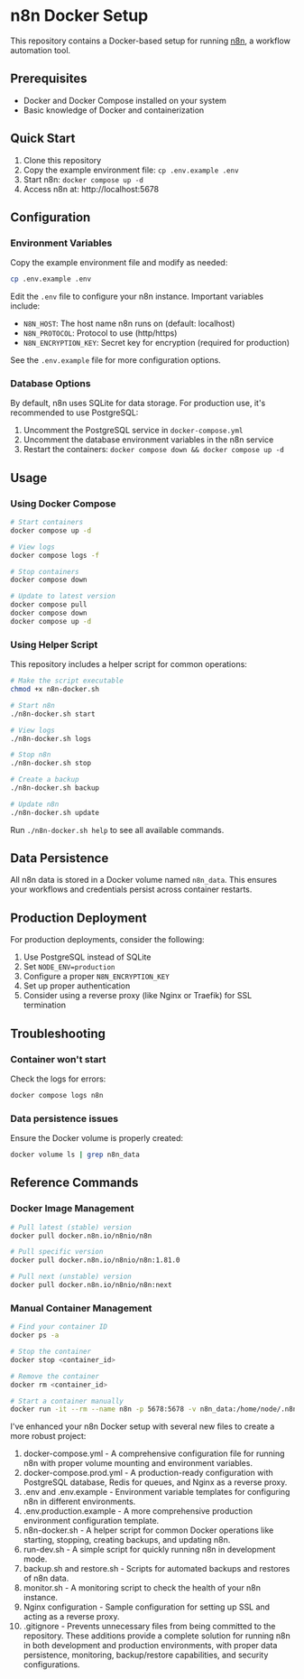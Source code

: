 # n8n Docker Setup

This repository contains a Docker-based setup for running [n8n](https://n8n.io/), a workflow automation tool.

## Prerequisites

- Docker and Docker Compose installed on your system
- Basic knowledge of Docker and containerization

## Quick Start

1. Clone this repository
2. Copy the example environment file: `cp .env.example .env`
3. Start n8n: `docker compose up -d`
4. Access n8n at: http://localhost:5678

## Configuration

### Environment Variables

Copy the example environment file and modify as needed:

```bash
cp .env.example .env
```

Edit the `.env` file to configure your n8n instance. Important variables include:

- `N8N_HOST`: The host name n8n runs on (default: localhost)
- `N8N_PROTOCOL`: Protocol to use (http/https)
- `N8N_ENCRYPTION_KEY`: Secret key for encryption (required for production)

See the `.env.example` file for more configuration options.

### Database Options

By default, n8n uses SQLite for data storage. For production use, it's recommended to use PostgreSQL:

1. Uncomment the PostgreSQL service in `docker-compose.yml`
2. Uncomment the database environment variables in the n8n service
3. Restart the containers: `docker compose down && docker compose up -d`

## Usage

### Using Docker Compose

```bash
# Start containers
docker compose up -d

# View logs
docker compose logs -f

# Stop containers
docker compose down

# Update to latest version
docker compose pull
docker compose down
docker compose up -d
```

### Using Helper Script

This repository includes a helper script for common operations:

```bash
# Make the script executable
chmod +x n8n-docker.sh

# Start n8n
./n8n-docker.sh start

# View logs
./n8n-docker.sh logs

# Stop n8n
./n8n-docker.sh stop

# Create a backup
./n8n-docker.sh backup

# Update n8n
./n8n-docker.sh update
```

Run `./n8n-docker.sh help` to see all available commands.

## Data Persistence

All n8n data is stored in a Docker volume named `n8n_data`. This ensures your workflows and credentials persist across container restarts.

## Production Deployment

For production deployments, consider the following:

1. Use PostgreSQL instead of SQLite
2. Set `NODE_ENV=production`
3. Configure a proper `N8N_ENCRYPTION_KEY`
4. Set up proper authentication
5. Consider using a reverse proxy (like Nginx or Traefik) for SSL termination

## Troubleshooting

### Container won't start

Check the logs for errors:

```bash
docker compose logs n8n
```

### Data persistence issues

Ensure the Docker volume is properly created:

```bash
docker volume ls | grep n8n_data
```

## Reference Commands

### Docker Image Management

```bash
# Pull latest (stable) version
docker pull docker.n8n.io/n8nio/n8n

# Pull specific version
docker pull docker.n8n.io/n8nio/n8n:1.81.0

# Pull next (unstable) version
docker pull docker.n8n.io/n8nio/n8n:next
```

### Manual Container Management

```bash
# Find your container ID
docker ps -a

# Stop the container
docker stop <container_id>

# Remove the container
docker rm <container_id>

# Start a container manually
docker run -it --rm --name n8n -p 5678:5678 -v n8n_data:/home/node/.n8n docker.n8n.io/n8nio/n8n
```

I've enhanced your n8n Docker setup with several new files to create a more robust project:

1. docker-compose.yml - A comprehensive configuration file for running n8n with proper volume mounting and environment variables.
2. docker-compose.prod.yml - A production-ready configuration with PostgreSQL database, Redis for queues, and Nginx as a reverse proxy.
3. .env and .env.example - Environment variable templates for configuring n8n in different environments.
4. .env.production.example - A more comprehensive production environment configuration template.
5. n8n-docker.sh - A helper script for common Docker operations like starting, stopping, creating backups, and updating n8n.
6. run-dev.sh - A simple script for quickly running n8n in development mode.
7. backup.sh and restore.sh - Scripts for automated backups and restores of n8n data.
8. monitor.sh - A monitoring script to check the health of your n8n instance.
9. Nginx configuration - Sample configuration for setting up SSL and acting as a reverse proxy.
10. .gitignore - Prevents unnecessary files from being committed to the repository.
These additions provide a complete solution for running n8n in both development and production environments, with proper data persistence, monitoring, backup/restore capabilities, and security configurations.